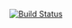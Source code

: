 [![Build Status](https://travis-ci.org/Mattxm/MyFirstExample.svg?branch=master)](https://travis-ci.org/Mattxm/MyFirstExample)
